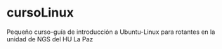 # cursoLinux
Pequeño curso-guía de introducción a Ubuntu-Linux para rotantes en la unidad de NGS del HU La Paz
